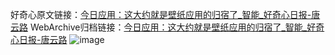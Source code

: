 好奇心原文链接：[今日应用：这大约就是壁纸应用的归宿了_智能_好奇心日报-唐云路](https://www.qdaily.com/articles/2555.html)
WebArchive归档链接：[今日应用：这大约就是壁纸应用的归宿了_智能_好奇心日报-唐云路](http://web.archive.org/web/20190623151229/https://www.qdaily.com/articles/2555.html)
![image](http://ww3.sinaimg.cn/large/007d5XDply1g3v6dfym2gj30u03bvb29)